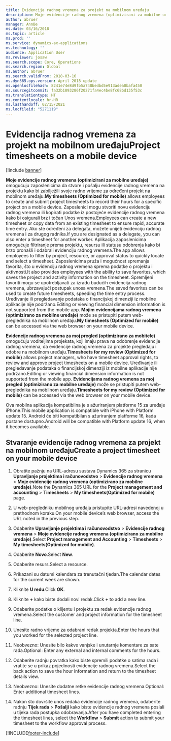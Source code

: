 ```yaml
---
title: Evidencija radnog vremena za projekt na mobilnom uređaju
description: Moje evidencije radnog vremena (optimizirani za mobilne uređaje) omogućuju zaposlenicima da stvore i pošalju evidencije radnog vremena na projektu kako bi zabilježili svoje radno vrijeme za određeni projekt na mobilnom uređaju.
author: abruer
manager: AnnBe
ms.date: 03/16/2018
ms.topic: article
ms.prod: ''
ms.service: dynamics-ax-applications
ms.technology: ''
audience: Application User
ms.reviewer: josaw
ms.search.scope: Core, Operations
ms.search.region: Global
ms.author: abruer
ms.search.validFrom: 2018-03-16
ms.dyn365.ops.version: April 2018 update
ms.openlocfilehash: 8241e74e8d9fb5a748bedbd5e913adea0bafa450
ms.sourcegitcommit: fa32b1893286f20271fa4ec4be8fc68bd135f53c
ms.translationtype: HT
ms.contentlocale: hr-HR
ms.lasthandoff: 02/15/2021
ms.locfileid: "5271119"
---
```

# <a name="project-timesheets-on-a-mobile-device"></a><span data-ttu-id="efcfd-103">Evidencija radnog vremena za projekt na mobilnom uređaju</span><span class="sxs-lookup"><span data-stu-id="efcfd-103">Project timesheets on a mobile device</span></span>

[!include [banner](../includes/banner.md)]

<span data-ttu-id="efcfd-104">**Moje evidencije radnog vremena (optimizirani za mobilne uređaje)** omogućuju zaposlenicima da stvore i pošalju evidencije radnog vremena na projektu kako bi zabilježili svoje radno vrijeme za određeni projekt na mobilnom uređaju.</span><span class="sxs-lookup"><span data-stu-id="efcfd-104">**My timesheets (Optimized for mobile)** allows employees to create and submit project timesheets to record their hours for a specific project on a mobile device.</span></span> <span data-ttu-id="efcfd-105">Zaposlenici mogu stvoriti novu evidenciju radnog vremena ili kopirati podatke iz postojeće evidencije radnog vremena kako bi osigurali brz i točan Unos vremena.</span><span class="sxs-lookup"><span data-stu-id="efcfd-105">Employees can create a new timesheet or copy data from an existing timesheet to ensure rapid, accurate time entry.</span></span> <span data-ttu-id="efcfd-106">Ako ste određeni za delegata, možete unijeti evidenciju radnog vremena i za drugog radnika.</span><span class="sxs-lookup"><span data-stu-id="efcfd-106">If you are designated as a delegate, you can also enter a timesheet for another worker.</span></span> <span data-ttu-id="efcfd-107">Aplikacija zaposlenicima omogućuje filtriranje prema projektu, resursu ili statusu odobrenja kako bi brzo pronašli i odabrali evidenciju radnog vremena.</span><span class="sxs-lookup"><span data-stu-id="efcfd-107">The app allows employees to filter by project, resource, or approval status to quickly locate and select a timesheet.</span></span> <span data-ttu-id="efcfd-108">Zaposlenicima pruža i mogućnost spremanja favorita, što u evidenciju radnog vremena sprema podatke o projektu i aktivnosti.</span><span class="sxs-lookup"><span data-stu-id="efcfd-108">It also provides employees with the ability to save favorites, which saves the project and activity information on the timesheet.</span></span> <span data-ttu-id="efcfd-109">Spremljeni favoriti mogu se upotrebljavati za izradu budućih evidencija radnog vremena, ubrzavajući postupak unosa vremena.</span><span class="sxs-lookup"><span data-stu-id="efcfd-109">The saved favorites can be used to create future timesheets, speeding the time entry process.</span></span> <span data-ttu-id="efcfd-110">Uređivanje ili pregledavanje podataka o financijskoj dimenziji iz mobilne aplikacije nije podržano.</span><span class="sxs-lookup"><span data-stu-id="efcfd-110">Editing or viewing financial dimension information is not supported from the mobile app.</span></span> <span data-ttu-id="efcfd-111">**Mojim evidencijama radnog vremena (optimizirano za mobilne uređaje)** može se pristupiti putem web-preglednika na mobilnom uređaju.</span><span class="sxs-lookup"><span data-stu-id="efcfd-111">**My timesheets (Optimized for mobile)** can be accessed via the web browser on your mobile device.</span></span>

<span data-ttu-id="efcfd-112">**Evidencije radnog vremena za moj pregled (optimizirano za mobitele)** omogućuju voditeljima projekata, koji imaju prava na odobrenje evidencije radnog vremena, da evidencije radnog vremena za projekte pregledaju i odobre na mobilnom uređaju.</span><span class="sxs-lookup"><span data-stu-id="efcfd-112">**Timesheets for my review (Optimized for mobile)** allows project managers, who have timesheet approval rights, to review and approve project timesheets on a mobile device.</span></span> <span data-ttu-id="efcfd-113">Uređivanje ili pregledavanje podataka o financijskoj dimenziji iz mobilne aplikacije nije podržano.</span><span class="sxs-lookup"><span data-stu-id="efcfd-113">Editing or viewing financial dimension information is not supported from the mobile app.</span></span> <span data-ttu-id="efcfd-114">**Evidencijama radnog vremena za moj pregled (optimizirano za mobilne uređaje)** može se pristupiti putem web-preglednika na mobilnom uređaju.</span><span class="sxs-lookup"><span data-stu-id="efcfd-114">**Timesheets for my review (Optimized for mobile)** can be accessed via the web browser on your mobile device.</span></span>

<span data-ttu-id="efcfd-115">Ova mobilna aplikacija kompatibilna je s ažuriranjem platforme 15 za uređaje iPhone.</span><span class="sxs-lookup"><span data-stu-id="efcfd-115">This mobile application is compatible with iPhone with Platform update 15.</span></span>
<span data-ttu-id="efcfd-116">Android će biti kompatibilan s ažuriranjem platforme 16, kada postane dostupno.</span><span class="sxs-lookup"><span data-stu-id="efcfd-116">Android will be compatible with Platform update 16, when it becomes available.</span></span>

## <a name="create-a-project-timesheet-on-your-mobile-device"></a><span data-ttu-id="efcfd-117">Stvaranje evidencije radnog vremena za projekt na mobilnom uređaju</span><span class="sxs-lookup"><span data-stu-id="efcfd-117">Create a project timesheet on your mobile device</span></span>

1.  <span data-ttu-id="efcfd-118">Obratite pažnju na URL-adresu sustava Dynamics 365 za stranicu **Upravljanje projektima i računovodstvo** \> **Evidencije radnog vremena** \> **Moje evidencije radnog vremena (optimizirano za mobilne uređaje)**.</span><span class="sxs-lookup"><span data-stu-id="efcfd-118">Note the Dynamics 365 URL for the **Project management and accounting** \> **Timesheets** \> **My timesheets(Optimized for mobile)** page.</span></span>

2.  <span data-ttu-id="efcfd-119">U web-pregledniku mobilnog uređaja pristupite URL-adresi navedenoj u prethodnom koraku.</span><span class="sxs-lookup"><span data-stu-id="efcfd-119">On your mobile device’s web browser, access the URL noted in the previous step.</span></span>
 
3.  <span data-ttu-id="efcfd-120">Odaberite **Upravljanje projektima i računovodstvo** \> **Evidencije radnog vremena** \> **Moje evidencije radnog vremena (optimizirano za mobilne uređaje)**.</span><span class="sxs-lookup"><span data-stu-id="efcfd-120">Select **Project management and Accounting** \> **Timesheets** \> **My timesheets(Optimized for mobile)**.</span></span>

4.  <span data-ttu-id="efcfd-121">Odaberite **Novo**.</span><span class="sxs-lookup"><span data-stu-id="efcfd-121">Select **New**.</span></span>

5.  <span data-ttu-id="efcfd-122">Odaberite resurs.</span><span class="sxs-lookup"><span data-stu-id="efcfd-122">Select a resource.</span></span>

6.  <span data-ttu-id="efcfd-123">Prikazani su datumi kalendara za trenutačni tjedan.</span><span class="sxs-lookup"><span data-stu-id="efcfd-123">The calendar dates for the current week are shown.</span></span>

7.  <span data-ttu-id="efcfd-124">Kliknite **U redu**.</span><span class="sxs-lookup"><span data-stu-id="efcfd-124">Click **OK**.</span></span>

8.  <span data-ttu-id="efcfd-125">Kliknite **+** kako biste dodali novi redak.</span><span class="sxs-lookup"><span data-stu-id="efcfd-125">Click **+** to add a new line.</span></span>

9.  <span data-ttu-id="efcfd-126">Odaberite podatke o klijentu i projektu za redak evidencije radnog vremena.</span><span class="sxs-lookup"><span data-stu-id="efcfd-126">Select the customer and project information for the timesheet line.</span></span>

10. <span data-ttu-id="efcfd-127">Unesite radno vrijeme za odabrani redak projekta.</span><span class="sxs-lookup"><span data-stu-id="efcfd-127">Enter the hours that you worked for the selected project line.</span></span>

11. <span data-ttu-id="efcfd-128">Neobvezno: Unesite bilo kakve vanjske i unutarnje komentare za sate rada.</span><span class="sxs-lookup"><span data-stu-id="efcfd-128">Optional: Enter any external and internal comments for the hours.</span></span>

12. <span data-ttu-id="efcfd-129">Odaberite radnju povratka kako biste spremili podatke o satima rada i vratite se u prikaz pojedinosti evidencije radnog vremena.</span><span class="sxs-lookup"><span data-stu-id="efcfd-129">Select the back action to save the hour information and return to the timesheet details view.</span></span>

13. <span data-ttu-id="efcfd-130">Neobvezno: Unesite dodatne retke evidencije radnog vremena.</span><span class="sxs-lookup"><span data-stu-id="efcfd-130">Optional: Enter additional timesheet lines.</span></span>

14. <span data-ttu-id="efcfd-131">Nakon što dovršite unos redaka evidencije radnog vremena, odaberite radnju **Tijek rada** \> **Pošalji** kako biste evidencije radnog vremena poslali u tijeka rada postupka odobravanja.</span><span class="sxs-lookup"><span data-stu-id="efcfd-131">After you have completed entering the timesheet lines, select the **Workflow** \> **Submit** action to submit your timesheet to the workflow approval process.</span></span>


[!INCLUDE[footer-include](../includes/footer-banner.md)]